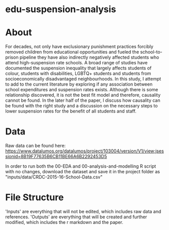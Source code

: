 # edu-suspension-analysis

# About
For decades, not only have exclusionary punishment practices forcibly removed children from educational opportunities and fueled the school-to-prison pipeline they have also indirectly negatively affected students who attend high-suspension rate schools. A broad range of studies have documented the suspension inequality that largely affects students of colour, students with disabilities, LGBTQ+ students and students from socioeconomically disadvantaged neighbourhoods. In this study, I attempt to add to the current literature by exploring if any association between school expenditures and suspension rates exists. Although there is some relationship discovered, it is not the best fit model and therefore, causality cannot be found. In the later half of the paper, I discuss how causality can be found with the right study and a discussion on the necessary steps to lower suspension rates for the benefit of all students and staff.

# Data
Raw data can be found here: https://www.datalumos.org/datalumos/project/103004/version/V1/view;jsessionid=8B19F77635B6CB11BE66A6B2292453D5

In order to run both the 00-EDA and 00-analysis-and-modelling R script with no changes, download the dataset and save it in the project folder as "inputs/data/CRDC-2015-16-School-Data.csv"

# File Structure
'Inputs' are everything that will not be edited, which includes raw data and references. 'Outputs' are everything that will be created and further modified, which includes the r markdown and the paper.